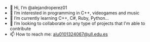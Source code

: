 - 👋 Hi, I’m @alejandroperez01
- 👀 I’m interested in programming in C++, videogames and music
- 🌱 I’m currently learning C++, C#, Ruby, Python...
- 💞️ I’m looking to collaborate on any type of projects that I'm able to contribute
- 📫 How to reach me: alu0101324067@ull.edu.es 

<!---
alejandroperez01/alejandroperez01 is a ✨ special ✨ repository because its `README.md` (this file) appears on your GitHub profile.
You can click the Preview link to take a look at your changes.
--->
